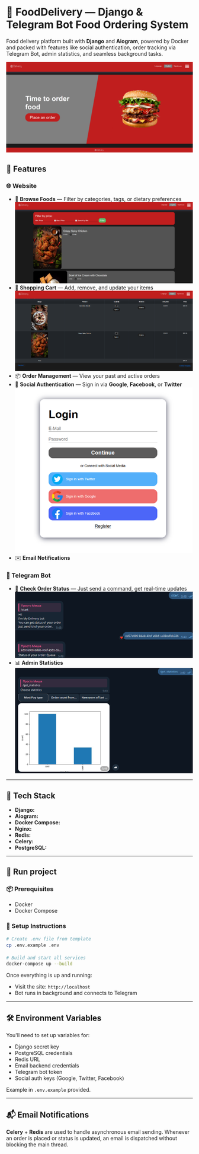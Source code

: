 # 🥗 FoodDelivery — Django & Telegram Bot Food Ordering System

Food delivery platform built with **Django** and **Aiogram**, powered by Docker and packed with features like social authentication, order tracking via Telegram Bot, admin statistics, and seamless background tasks.

![home page](./home-page.png)

## 🚀 Features

### 🌐 Website
- 🧾 **Browse Foods** — Filter by categories, tags, or dietary preferences
![list](./list.png)
- 🛒 **Shopping Cart** — Add, remove, and update your items
![cart](./cart.png)
- 📦 **Order Management** — View your past and active orders
- 🔐 **Social Authentication** — Sign in via **Google**, **Facebook**, or **Twitter**
![form](./login-form.png)
- ✉️ **Email Notifications**

### 🤖 Telegram Bot
- 📍 **Check Order Status** — Just send a command, get real-time updates
![form](./tg-status.png)
- 📊 **Admin Statistics**
![form](./tg-statistics.png)

---

## 🧰 Tech Stack

- **Django:**
- **Aiogram:**
- **Docker Compose:**
- **Nginx:**
- **Redis:**
- **Celery:**
- **PostgreSQL:**

---

## 🐳 Run project

### 📦 Prerequisites
- Docker
- Docker Compose

### 🔧 Setup Instructions

```bash
# Create .env file from template
cp .env.example .env

# Build and start all services
docker-compose up --build
```

Once everything is up and running:
- Visit the site: `http://localhost`
- Bot runs in background and connects to Telegram

---

## 🛠 Environment Variables

You'll need to set up variables for:
- Django secret key
- PostgreSQL credentials
- Redis URL
- Email backend credentials
- Telegram bot token
- Social auth keys (Google, Twitter, Facebook)

Example in `.env.example` provided.

---

## 📬 Email Notifications

**Celery** + **Redis** are used to handle asynchronous email sending. Whenever an order is placed or status is updated, an email is dispatched without blocking the main thread.